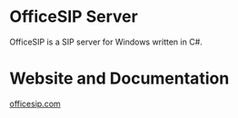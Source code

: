 OfficeSIP Server
================

OfficeSIP is a SIP server for Windows written in C#.


Website and Documentation
=========================

[officesip.com](https://officesip.com)
